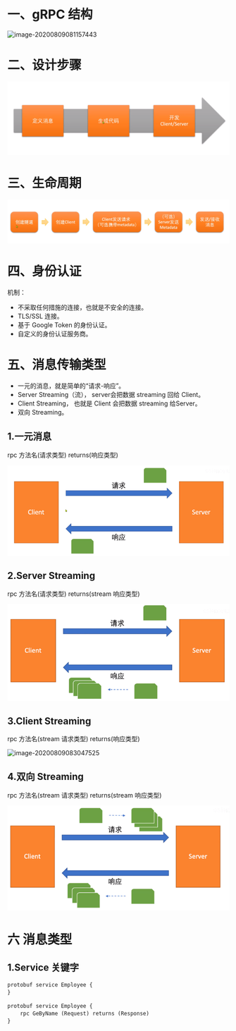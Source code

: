 # 一、gRPC 结构

![image-20200809081157443](Siahk\Repository\Pictures\image-20200809081157443.png)

# 二、设计步骤

![image-20200809081421271](.\Pictures\image-20200809081421271.png)



# 三、生命周期

![image-20200809081506275](.\Pictures\image-20200809081506275.png)

# 四、身份认证

机制：

* 不采取任何措施的连接，也就是不安全的连接。
* TLS/SSL 连接。
* 基于 Google Token 的身份认证。
* 自定义的身份认证服务商。

# 五、消息传输类型

* 一元的消息，就是简单的“请求-响应”。
* Server Streaming（流）， server会把数据 streaming 回给 Client。
* Client Streaming， 也就是 Client 会把数据 streaming 给Server。
* 双向 Streaming。

## 1.一元消息

rpc 方法名(请求类型) returns(响应类型)

![image-20200809082739637](.\Pictures\image-20200809082739637.png)

## 2.Server Streaming

rpc 方法名(请求类型) returns(stream 响应类型)

![image-20200809082931953](.\Pictures\image-20200809082931953.png)

## 3.Client Streaming

rpc 方法名(stream 请求类型) returns(响应类型)

![image-20200809083047525](.\Picturess\image-20200809083047525.png)

## 4.双向 Streaming

rpc 方法名(stream 请求类型) returns(stream 响应类型)

![image-20200809083224282](.\Pictures\image-20200809083224282.png)

# 六 消息类型

## 1.Service 关键字

```protobuf
protobuf service Employee {
}
```

```protobuf
protobuf service Employee {
	rpc GeByName (Request) returns (Response)
}
```
